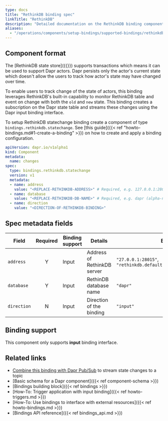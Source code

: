 ```yaml
---
type: docs
title: "RethinkDB binding spec"
linkTitle: "RethinkDB"
description: "Detailed documentation on the RethinkDB binding component"
aliases:
  - "/operations/components/setup-bindings/supported-bindings/rethinkdb/"
---
```


## Component format

The [RethinkDB state store]({{<ref setup-rethinkdb.md>}}) supports transactions which means it can be used to support Dapr actors. Dapr persists only the actor's current state which doesn't allow the users to track how actor's state may have changed over time.

To enable users to track change of the state of actors, this binding leverages RethinkDB's built-in capability to monitor RethinkDB table and event on change with both the `old` and `new` state. This binding creates a subscription on the Dapr state table and streams these changes using the Dapr input binding interface.

To setup RethinkDB statechange binding create a component of type `bindings.rethinkdb.statechange`. See [this guide]({{< ref "howto-bindings.md#1-create-a-binding" >}}) on how to create and apply a binding configuration.

```yaml
apiVersion: dapr.io/v1alpha1
kind: Component
metadata:
  name: changes
spec:
  type: bindings.rethinkdb.statechange
  version: v1
  metadata:
  - name: address
    value: "<REPLACE-RETHINKDB-ADDRESS>" # Required, e.g. 127.0.0.1:28015 or rethinkdb.default.svc.cluster.local:28015).
  - name: database
    value: "<REPLACE-RETHINKDB-DB-NAME>" # Required, e.g. dapr (alpha-numerics only)
  - name: direction 
    value: "<DIRECTION-OF-RETHINKDB-BINDING>"
```

## Spec metadata fields

| Field              | Required | Binding support |  Details | Example |
|--------------------|:--------:|------------|-----|---------|
| `address` | Y | Input | Address of RethinkDB server | `"27.0.0.1:28015"`, `"rethinkdb.default.svc.cluster.local:28015"` |
| `database` | Y | Input | RethinDB database name | `"dapr"` |
| `direction` | N | Input | Direction of the binding | `"input"` |

## Binding support

This component only supports **input** binding interface.

## Related links

- [Combine this binding with Dapr Pub/Sub](https://github.com/mchmarny/dapr-state-store-change-handler) to stream state changes to a topic
- [Basic schema for a Dapr component]({{< ref component-schema >}})
- [Bindings building block]({{< ref bindings >}})
- [How-To: Trigger application with input binding]({{< ref howto-triggers.md >}})
- [How-To: Use bindings to interface with external resources]({{< ref howto-bindings.md >}})
- [Bindings API reference]({{< ref bindings_api.md >}})
